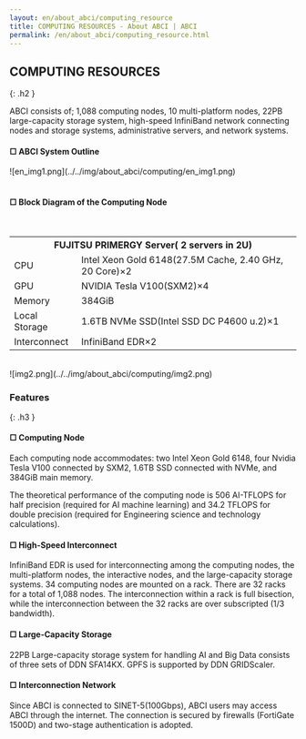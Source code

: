 ```yaml
---
layout: en/about_abci/computing_resource
title: COMPUTING RESOURCES - About ABCI | ABCI
permalink: /en/about_abci/computing_resource.html
---
```



## COMPUTING RESOURCES
{: .h2 }


<div class="lead_text">ABCI consists of; 1,088 computing nodes, 10 multi-platform nodes, 22PB large-capacity storage system, high-speed InfiniBand network connecting nodes and storage systems, administrative servers, and network systems.</div>

<h4 class="h4">&#9633; ABCI System Outline</h4>
![en_img1.png](../../img/about_abci/computing/en_img1.png)
<br />
<br />

<h4 class="h4">&#9633; Block Diagram of the Computing Node</h4>
<br />
<table class="table">
<tr>
<th colspan="2">FUJITSU PRIMERGY Server( 2 servers in 2U)</th>
</tr>
<tr>
<td>CPU</td>
<td>Intel Xeon Gold 6148(27.5M Cache, 2.40 GHz, 20 Core)&times;2</td>
</tr>
<tr>
<td>GPU</td>
<td>NVIDIA Tesla V100(SXM2)&times;4</td>
</tr>
<tr>
<td>Memory</td>
<td>384GiB</td>
</tr>
<tr>
<td>Local Storage</td>
<td>1.6TB NVMe SSD(Intel SSD DC P4600 u.2)&times;1</td>
</tr>
<tr>
<td>Interconnect</td>
<td>InfiniBand EDR&times;2</td>
</tr>
</table>
<br />
![img2.png](../../img/about_abci/computing/img2.png)


### Features
{: .h3 }

<h4 class="h4">&#9633; Computing Node</h4>
<p class="c">
Each computing node accommodates: two Intel Xeon Gold 6148, four Nvidia Tesla V100 connected by SXM2, 1.6TB SSD connected with NVMe, and 384GiB main memory.<br />

The theoretical performance of the computing node is 506 AI-TFLOPS for half precision (required for AI machine learning) and 34.2 TFLOPS for double precision (required for Engineering science and technology calculations).
</p>

<h4 class="h4">&#9633; High-Speed Interconnect</h4>
<p class="c">InfiniBand EDR is used for interconnecting among the computing nodes, the multi-platform nodes, the interactive nodes, and the large-capacity storage systems. 34 computing nodes are mounted on a rack.  There are 32 racks for a total of 1,088 nodes. The interconnection within a rack is full bisection, while the interconnection between the 32 racks are over subscripted (1/3 bandwidth).</p>

<h4 class="h4">&#9633; Large-Capacity Storage</h4>
<p class="c">22PB Large-capacity storage system for handling AI and Big Data consists of three sets of DDN SFA14KX. GPFS is supported by DDN GRIDScaler.</p>

<h4 class="h4">&#9633; Interconnection Network</h4>
<p class="c">Since ABCI is connected to SINET-5(100Gbps), ABCI users may access ABCI through the internet. The connection is secured by firewalls (FortiGate 1500D) and two-stage authentication is adopted.</p>


